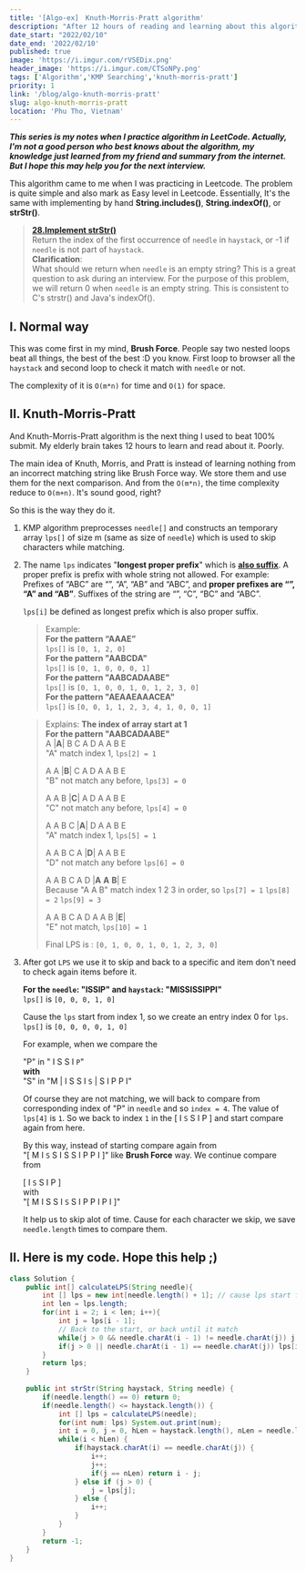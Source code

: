 ```yaml
---
title: '[Algo-ex]　Knuth-Morris-Pratt algorithm'
description: "After 12 hours of reading and learning about this algorithm, I want to write a note about it, to conclude my knowledge and save my time for the future."
date_start: "2022/02/10"
date_end: '2022/02/10'
published: true
image: 'https://i.imgur.com/rVSEDix.png'
header_image: 'https://i.imgur.com/CTSoNPy.png'
tags: ['Algorithm','KMP Searching','knuth-morris-pratt']
priority: 1
link: '/blog/algo-knuth-morris-pratt'
slug: algo-knuth-morris-pratt
location: 'Phu Tho, Vietnam'
---
```


_**This series is my notes when I practice algorithm in LeetCode. Actually, I'm not a good person who best knows about the algorithm, my knowledge just learned from my friend and summary from the internet. But I hope this may help you for the next interview.**_

This algorithm came to me when I was practicing in Leetcode. The problem is quite simple and also mark as Easy level in Leetcode. Essentially, It's the same with implementing by hand **String.includes()**, **String.indexOf()**, or **strStr()**.

>[**28.Implement strStr()**][1]  
Return the index of the first occurrence of `needle` in `haystack`, or -1 if `needle` is not part of `haystack`.  
**Clarification**:  
What should we return when `needle` is an empty string? This is a great question to ask during an interview.
For the purpose of this problem, we will return 0 when `needle` is an empty string. This is consistent to C's strstr() and Java's indexOf().

## I. Normal way

This was come first in my mind, **Brush Force**. People say two nested loops beat all things, the best of the best :D you know. First loop to browser all the `haystack` and second loop to check it match with `needle` or not.

The complexity of it is `O(m*n)` for time and `O(1)` for space.


## II. Knuth-Morris-Pratt

And Knuth-Morris-Pratt algorithm is the next thing I used to beat 100% submit. My elderly brain takes 12 hours to learn and read about it. Poorly.

The main idea of Knuth, Morris, and Pratt is instead of learning nothing from an incorrect matching string like Brush Force way. We store them and use them for the next comparison. And from the `O(m*n)`, the time complexity reduce to `O(m+n)`. It's sound good, right?

So this is the way they do it.

1. KMP algorithm preprocesses `needle[]` and constructs an temporary array `lps[]` of size m (same as size of `needle`) which is used to skip characters while matching.

2. The name `lps` indicates "**longest proper prefix**" which is <ins>**also suffix**</ins>. A proper prefix is prefix with whole string not allowed.
   For example:  
   Prefixes of “ABC” are “”, “A”, “AB” and “ABC”, and **proper prefixes are “”, “A” and “AB”**.
   Suffixes of the string are “”, “C”, “BC” and “ABC”.  

   `lps[i]` be defined as longest prefix which is also proper suffix.  
    >Example:  
    **For the pattern “AAAE”**  
    `lps[]` is `[0, 1, 2, 0]`  
    **For the pattern "AABCDA"**  
    `lps[]` is `[0, 1, 0, 0, 0, 1]`  
    **For the pattern "AABCADAABE"**  
    `lps[]` is `[0, 1, 0, 0, 1, 0, 1, 2, 3, 0]`  
    **For the pattern "AEAAEAAACEA"**  
    `lps[]` is `[0, 0, 1, 1, 2, 3, 4, 1, 0, 0, 1]`  

    >Explains: **The index of array start at 1**  
    **For the pattern "AABCADAABE"**  
    A |**A**| B C A D A A B E  
    "A" match index 1, `lps[2] = 1`
    >
    >A A |**B**| C A D A A B E  
    "B" not match any before, `lps[3] = 0`
    >
    >A A B |**C**| A D A A B E  
    "C" not match any before, `lps[4] = 0`
    >
    >A A B C |**A**| D A A B E  
    "A" match index 1, `lps[5] = 1`
    >
    >A A B C A |**D**| A A B E  
    "D" not match any before `lps[6] = 0`
    >
    >A A B C A D |**A** **A** **B**| E  
    Because "A A B" match index 1 2 3 in order,  so `lps[7] = 1` `lps[8] = 2` `lps[9] = 3`
    >
    >A A B C A D A A B |**E**|  
    "E" not match, `lps[10] = 1`
    >
    >Final LPS is : `[0, 1, 0, 0, 1, 0, 1, 2, 3, 0]`  

3. After got `LPS` we use it to skip and back to a specific and item don't need to check again items before it.

    **For the `needle`: "ISSIP" and `haystack`: "MISSISSIPPI"**  
    `lps[]` is `[0, 0, 0, 1, 0]`  

    Cause the `lps` start from index 1, so we create an entry index 0 for `lps`.  
    `lps[]` is `[0, 0, 0, 0, 1, 0]`

    For example, when we compare the  
    
    "P" in " I S S I `P`"  
    **with**  
    "S" in "M | I S S I `S` | S I P P I"

    Of course they are not matching, we will back to compare from corresponding index of "P" in `needle` and so `index = 4`.
    The value of `lps[4]` is `1`. So we back to index `1` in the [ I `S` S I P ] and start compare again from here.

    By this way, instead of starting compare again from  
    "[ M I `S` S I S S I P P I ]" like **Brush Force** way. We continue compare from  

    [ I `S` S I P ]  
    with  
    "[ M I S S I `S` S I P P I P I ]"

    It help us to skip alot of time. Cause for each character we skip, we save `needle.length` times to compare them.

## II. Here is my code. Hope this help ;) 

```java
class Solution {
    public int[] calculateLPS(String needle){
        int [] lps = new int[needle.length() + 1]; // cause lps start from 1;
        int len = lps.length;
        for(int i = 2; i < len; i++){
            int j = lps[i - 1];
            // Back to the start, or back until it match
            while(j > 0 && needle.charAt(i - 1) != needle.charAt(j)) j = lps[j];
            if(j > 0 || needle.charAt(i - 1) == needle.charAt(j)) lps[i] = j + 1;
        }
        return lps;
    }
    
    public int strStr(String haystack, String needle) {
        if(needle.length() == 0) return 0;
        if(needle.length() <= haystack.length()) {
            int [] lps = calculateLPS(needle);
            for(int num: lps) System.out.print(num);
            int i = 0, j = 0, hLen = haystack.length(), nLen = needle.length();
            while(i < hLen) {
                if(haystack.charAt(i) == needle.charAt(j)) {
                    i++;
                    j++;
                    if(j == nLen) return i - j;
                } else if (j > 0) {
                    j = lps[j];
                } else {
                    i++;
                }
            }
        }
        return -1;
    }
}
```

[1]: https://leetcode.com/problems/implement-strstr/

